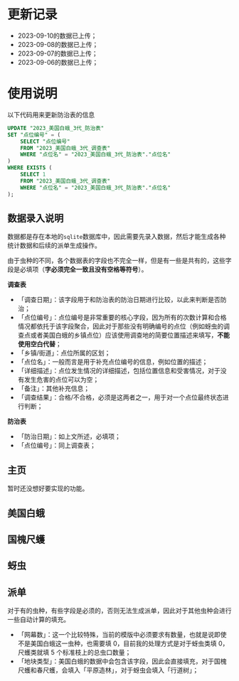 # 更新记录
- 2023-09-10的数据已上传；
- 2023-09-08的数据已上传；
- 2023-09-07的数据已上传；
- 2023-09-06的数据已上传；

# 使用说明
以下代码用来更新防治表的信息
```sql
UPDATE "2023_美国白蛾_3代_防治表"
SET "点位编号" = (
    SELECT "点位编号"
    FROM "2023_美国白蛾_3代_调查表"
    WHERE "点位名" = "2023_美国白蛾_3代_防治表"."点位名"
)
WHERE EXISTS (
    SELECT 1
    FROM "2023_美国白蛾_3代_调查表"
    WHERE "点位名" = "2023_美国白蛾_3代_防治表"."点位名"
);
```

## 数据录入说明
数据都是存在本地的`sqlite`数据库中，因此需要先录入数据，然后才能生成各种统计数据和后续的派单生成操作。

由于虫种的不同，各个数据表的字段也不完全一样，但是有一些是共有的，这些字段是必填项（**字必须完全一致且没有空格等符号**）。

**调查表**
- 「调查日期」：该字段用于和防治表的防治日期进行比较，以此来判断是否防治；
- 「点位编号」：点位编号是非常重要的核心字段，因为所有的次数计算和合格情况都依托于该字段聚合，因此对于那些没有明确编号的点位（例如蚜虫的调查点或者美国白蛾的乡镇点位）应该使用调查地的简要位置描述来填写，**不能使用空白代替**；
- 「乡镇/街道」：点位所属的区划；
- 「点位名」：一般而言是用于补充点位编号的信息，例如位置的描述；
- 「详细描述」：点位发生情况的详细描述，包括位置信息和受害情况，对于没有发生危害的点位可以为空；
- 「备注」：其他补充信息；
- 「调查结果」：合格/不合格，必须是这两者之一，用于对一个点位最终状态进行判断；

**防治表**
- 「防治日期」：如上文所述，必填项；
- 「点位编号」：同上调查表；



## 主页
暂时还没想好要实现的功能。

## 美国白蛾

## 国槐尺蠖

## 蚜虫


## 派单
对于有的虫种，有些字段是必须的，否则无法生成派单，因此对于其他虫种会进行一些自动计算的填充。
- 「网幕数」：这一个比较特殊，当前的模版中必须要求有数量，也就是说即使不是美国白蛾这一虫种，也需要填 0，目前我的处理方式是对于蚜虫类填 0，尺蠖类就填 5 个标准枝上的总虫口数量；
- 「地块类型」：美国白蛾的数据中会包含该字段，因此会直接填充，对于国槐尺蠖和春尺蠖，会填入「平原造林」，对于蚜虫会填入「行道树」；
